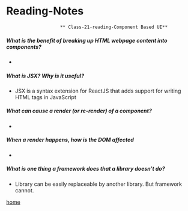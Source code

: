 # Reading-Notes

                        ** Class-21-reading-Component Based UI**

##### What is the benefit of breaking up HTML webpage content into components?

*

##### What is JSX? Why is it useful?

* JSX is a syntax extension for ReactJS that adds support for writing HTML tags in JavaScript

##### What can cause a render (or re-render) of a component?

*

##### When a render happens, how is the DOM affected

*

##### What is one thing a framework does that a library doesn’t do?

* Library can be easily replaceable by another library. But framework cannot.


[home](https://eyob1984.github.io/reading-notes/)
